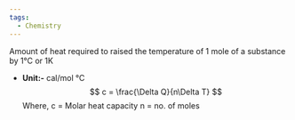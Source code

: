 ```yaml
---
tags:
  - Chemistry
---
```

Amount of heat required to raised the temperature of 1 mole of a substance by 1°C or 1K
- **Unit:-** cal/mol °C
$$
c = \frac{\Delta Q}{n\Delta T}
$$
Where, 
c = Molar heat capacity
n = no. of moles